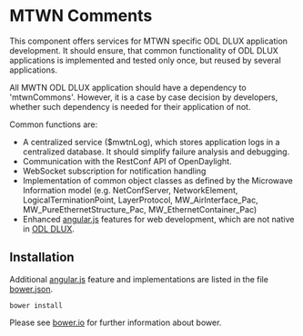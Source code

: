 # MTWN Comments

This component offers services for MTWN specific ODL DLUX application development.
It should ensure, that common functionality of ODL DLUX applications is implemented and tested only once, but reused by several applications.

All MWTN ODL DLUX application should have a dependency to 'mtwnCommons'.
However, it is a case by case decision by developers, whether such dependency is needed for their application of not.

Common functions are:
* A centralized service ($mwtnLog), which stores application logs in a centralized database. It should simplify failure analysis and debugging.
* Communication with the RestConf API of OpenDaylight.
* WebSocket subscription for notification handling
* Implementation of common object classes as defined by the Microwave Information model (e.g. NetConfServer, NetworkElement, LogicalTerminationPoint, LayerProtocol, MW_AirInterface_Pac, MW_PureEthernetStructure_Pac, MW_EthernetContainer_Pac)
* Enhanced [angular.js](https://angularjs.org/) features for web development, which are not native in [ODL DLUX](https://wiki.opendaylight.org/view/OpenDaylight_dlux:Main).

## Installation

Additional [angular.js](https://angularjs.org/) feature and implementations are listed in the file [bower.json](./bower.json).

```
bower install
```
Please see [bower.io](https://bower.io/) for further information about bower.